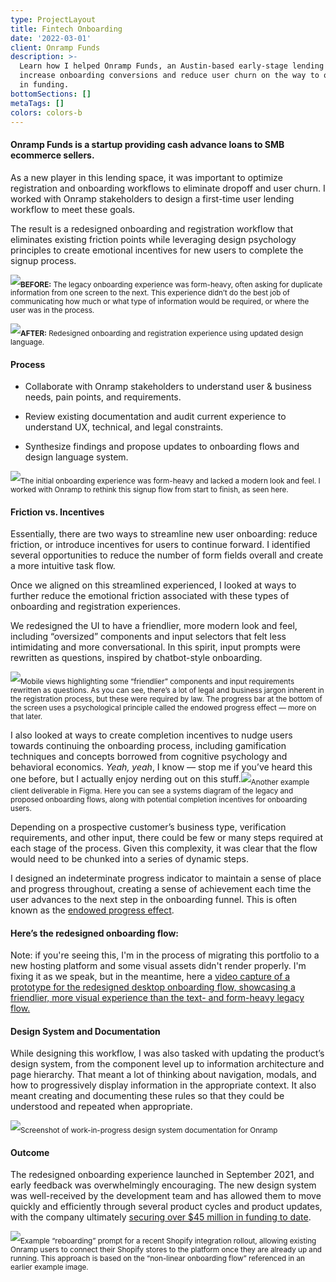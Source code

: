 ```yaml
---
type: ProjectLayout
title: Fintech Onboarding
date: '2022-03-01'
client: Onramp Funds
description: >-
  Learn how I helped Onramp Funds, an Austin-based early-stage lending startup,
  increase onboarding conversions and reduce user churn on the way to over $45M
  in funding.
bottomSections: []
metaTags: []
colors: colors-b
---
```

#### Onramp Funds is a startup providing cash advance loans to SMB ecommerce sellers.

As a new player in this lending space, it was important to optimize registration and onboarding workflows to eliminate dropoff and user churn. I worked with Onramp stakeholders to design a first-time user lending workflow to meet these goals.

The result is a redesigned onboarding and registration workflow that eliminates existing friction points while leveraging design psychology principles to create emotional incentives for new users to complete the signup process.

![](/images/onramp-onboarding-before.png)<sub>**BEFORE:**</sub><sub> The legacy onboarding experience was form-heavy, often asking for duplicate information from one screen to the next. This experience didn’t do the best job of communicating how much or what type of information would be required, or where the user was in the process.</sub>

![](/images/onramp-onboarding-after.png)<sub>**AFTER:**</sub><sub> Redesigned onboarding and registration experience using updated design language.</sub>

#### Process

*   Collaborate with Onramp stakeholders to understand user & business needs, pain points, and requirements.

*   Review existing documentation and audit current experience to understand UX, technical, and legal constraints.

*   Synthesize findings and propose updates to onboarding flows and design language system.

![](/images/onramp-onboarding-figma.png)<sub>The initial onboarding experience was form-heavy and lacked a modern look and feel. I worked with Onramp to rethink this signup flow from start to finish, as seen here.</sub>

#### Friction vs. Incentives

Essentially, there are two ways to streamline new user onboarding: reduce friction, or introduce incentives for users to continue forward. I identified several opportunities to reduce the number of form fields overall and create a more intuitive task flow.

Once we aligned on this streamlined experienced, I looked at ways to further reduce the emotional friction associated with these types of onboarding and registration experiences.

We redesigned the UI to have a friendlier, more modern look and feel, including “oversized” components and input selectors that felt less intimidating and more conversational. In this spirit, input prompts were rewritten as questions, inspired by chatbot-style onboarding.

![](/images/onramp-mobile\(1\).png)<sub>Mobile views highlighting some “friendlier” components and input requirements rewritten as questions. As you can see, there’s a lot of legal and business jargon inherent in the registration process, but these were required by law. The progress bar at the bottom of the screen uses a psychological principle called the endowed progress effect — more on that later.</sub>

I also looked at ways to create completion incentives to nudge users towards continuing the onboarding process, including gamification techniques and concepts borrowed from cognitive psychology and behavioral economics. *Yeah, yeah*, I know — stop me if you’ve heard this one before, but I actually enjoy nerding out on this stuff.![](/images/onramp-deliverable-figma.png)<sub>Another example client deliverable in Figma. Here you can see a systems diagram of the legacy and proposed onboarding flows, along with potential completion incentives for onboarding users.</sub>

Depending on a prospective customer’s business type, verification requirements, and other input, there could be few or many steps required at each stage of the process. Given this complexity, it was clear that the flow would need to be chunked into a series of dynamic steps.

I designed an indeterminate progress indicator to maintain a sense of place and progress throughout, creating a sense of achievement each time the user advances to the next step in the onboarding funnel. This is often known as the [endowed progress effect](https://www.jstor.org/stable/10.1086/500480).

#### Here’s the redesigned onboarding flow:

Note: if you're seeing this, I'm in the process of migrating this portfolio to a new hosting platform and some visual assets didn't render properly. I'm fixing it as we speak, but in the meantime, here a [video capture of a prototype for the redesigned desktop onboarding flow, showcasing a friendlier, more visual experience than the text- and form-heavy legacy flow.](https://youtu.be/0hpJXZT10-M)

#### Design System and Documentation

While designing this workflow, I was also tasked with updating the product’s design system, from the component level up to information architecture and page hierarchy. That meant a lot of thinking about navigation, modals, and how to progressively display information in the appropriate context. It also meant creating and documenting these rules so that they could be understood and repeated when appropriate.

![](/images/onramp-figma-design-system.png)<sub>Screenshot of work-in-progress design system documentation for Onramp</sub>

#### Outcome

The redesigned onboarding experience launched in September 2021, and early feedback was overwhelmingly encouraging. The new design system was well-received by the development team and has allowed them to move quickly and efficiently through several product cycles and product updates, with the company ultimately [securing over $45 million in funding to date](https://www.crunchbase.com/organization/onramp-funds).

![](/images/onramp-shopify-integration-reboarding.png)<sub>Example “reboarding” prompt for a recent Shopify integration rollout, allowing existing Onramp users to connect their Shopify stores to the platform once they are already up and running. This approach is based on the “non-linear onboarding flow” referenced in an earlier example image.</sub>
